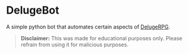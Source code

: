 # DelugeBot

A simple python bot that automates certain aspects of [DelugeRPG](https://www.delugerpg.com/).

> **Disclaimer:** This was made for educational purposes only. Please refrain from using it for malicious purposes.
